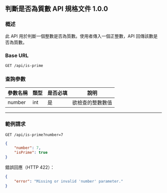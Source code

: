 ## 判斷是否為質數 API 規格文件 1.0.0

### 概述

此 API 用於判斷一個整數是否為質數。使用者傳入一個正整數，API 回傳該數是否為質數。

### Base URL

```
GET /api/is-prime
```

### 查詢參數

| 參數名稱   | 類型  | 是否必填 | 說明       |
|--------|-----|------|----------|
| number | int | 是    | 欲檢查的整數數值 |

---

### 範例請求

```http
GET /api/is-prime?number=7
```

```json
{
    "number": 7,
    "isPrime": true
}
```

錯誤回應（HTTP 422）：

```json
{
    "error": "Missing or invalid 'number' parameter."
}
```
